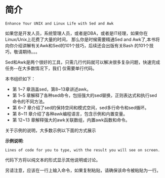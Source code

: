 # 简介

```
Enhance Your UNIX and Linux Life with Sed and Awk
```
如果您是开发人员，系统管理人员，或者是DBA，或者是IT经理，如果你在Linux/Unix上花费了大量的时间，
那么你是时候需要精通Sed and Awk了,本书将向你介绍讲解有关Awk和Sed的101个技巧，后续还会出版有关Bash
的101个技巧，敬请期待。。。<br/>

Sed和Awk是两个很好的工具，只需几行代码就可以解决很多复杂问题，快速完成任务--在大多数情况下，我们
仅需要单行代码。<br/>

本书组织如下：
  * 第 1~7 章涵盖sed，第8~13章讲述awk。
  * 第 1~5 章解释了各种sed命令，包括强大的sed替换，正则表达式和执行sed命令的不同方法。
  * 第 6~7 章介绍了sed的保持空间和模式空间，sed多行命令和sed循环。
  * 第 8~11 章介绍了各种awk编程语言，包含示例和内置变量。
  * 第 12~13 章解释强大的awk关联数组，内置awk函数和命令。

关于示例的说明，大多数示例以下面的方式展示

__示例说明__:

```
Lines of code for you to type, with the result you will see on screen.
```

代码下方将以纯文本的形式显示其他说明或讨论。<br/>

另请注意，应该在一行上输入命令，如果复制粘贴，请确保该命令被粘贴为一行。
